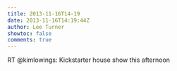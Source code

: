 ```yaml
---
title: 2013-11-16T14-19
date: 2013-11-16T14:19:44Z
author: Lee Turner
showtoc: false
comments: true
---
```


RT @kimlowings: Kickstarter house show this afternoon

